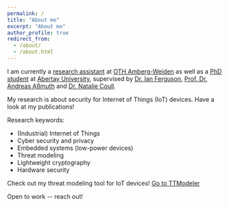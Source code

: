```yaml
---
permalink: /
title: "About me"
excerpt: "About me"
author_profile: true
redirect_from: 
  - /about/
  - /about.html
---
```


I am currently a [research assistant](https://www.oth-aw.de/informieren-und-entdecken/personen/liebl-simon/) at [OTH Amberg-Weiden](https://www.oth-aw.de) as well as a [PhD student](https://rke.abertay.ac.uk/en/persons/simon-liebl) at [Abertay University](https://www.abertay.ac.uk/research-overview/research-strategy-and-structure/division-of-cyber-security/), supervised by [Dr. Ian Ferguson](https://www.abertay.ac.uk/staff-search/dr-ian-ferguson), [Prof. Dr. Andreas Aßmuth](https://www.oth-aw.de/informieren-und-entdecken/personen/assmuth-andreas/) and [Dr. Natalie Coull](https://www.abertay.ac.uk/staff-search/dr-natalie-coull/).

My research is about security for Internet of Things (IoT) devices. Have a look at my publications!

Research keywords:
* (Industrial) Internet of Things
* Cyber security and privacy
* Embedded systems (low-power devices)
* Threat modeling
* Lightweight cryptography
* Hardware security

Check out my threat modeling tool for IoT devices! [Go to TTModeler](https://www.simon-liebl.de/TTM)

Open to work -- reach out!